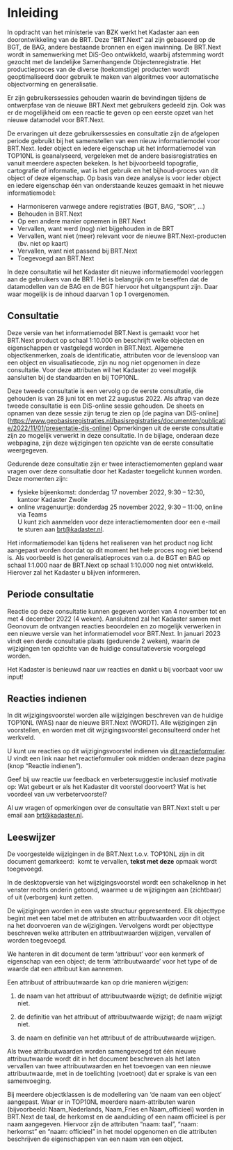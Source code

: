 Inleiding
=========

In opdracht van het ministerie van BZK werkt het Kadaster aan een
doorontwikkeling van de BRT. Deze “BRT.Next” zal zijn gebaseerd op de BGT, de
BAG, andere bestaande bronnen en eigen inwinning. De BRT.Next wordt in
samenwerking met DiS-Geo ontwikkeld, waarbij afstemming wordt gezocht met de
landelijke Samenhangende Objectenregistratie. Het productieproces van de diverse
(toekomstige) producten wordt geoptimaliseerd door gebruik te maken van
algoritmes voor automatische objectvorming en generalisatie.

Er zijn gebruikerssessies gehouden waarin de bevindingen tijdens de ontwerpfase
van de nieuwe BRT.Next met gebruikers gedeeld zijn. Ook was er de mogelijkheid
om een reactie te geven op een eerste opzet van het nieuwe datamodel voor
BRT.Next.

De ervaringen uit deze gebruikerssessies en consultatie zijn de afgelopen
periode gebruikt bij het samenstellen van een nieuw informatiemodel voor
BRT.Next. Ieder object en iedere eigenschap uit het informatiemodel van TOP10NL
is geanalyseerd, vergeleken met de andere basisregistraties en vanuit meerdere
aspecten bekeken. Is het bijvoorbeeld topografie, cartografie of informatie, wat
is het gebruik en het bijhoud-proces van dit object of deze eigenschap. Op basis
van deze analyse is voor ieder object en iedere eigenschap één van onderstaande
keuzes gemaakt in het nieuwe informatiemodel:  
- Harmoniseren vanwege andere registraties (BGT, BAG, “SOR”, …)  
- Behouden in BRT.Next  
- Op een andere manier opnemen in BRT.Next  
- Vervallen, want werd (nog) niet bijgehouden in de BRT  
- Vervallen, want niet (meer) relevant voor de nieuwe BRT.Next-producten (bv.
niet op kaart)  
- Vervallen, want niet passend bij BRT.Next  
- Toegevoegd aan BRT.Next

In deze consultatie wil het Kadaster dit nieuwe informatiemodel voorleggen aan
de gebruikers van de BRT. Het is belangrijk om te beseffen dat de datamodellen
van de BAG en de BGT hiervoor het uitgangspunt zijn. Daar waar mogelijk is de
inhoud daarvan 1 op 1 overgenomen.

Consultatie
-----------

Deze versie van het informatiemodel BRT.Next is gemaakt voor het BRT.Next
product op schaal 1:10.000 en beschrijft welke objecten en eigenschappen er
vastgelegd worden in BRT.Next. Algemene objectkenmerken, zoals de identificatie,
attributen voor de levensloop van een object en visualisatiecode, zijn nu nog
niet opgenomen in deze consultatie. Voor deze attributen wil het Kadaster zo
veel mogelijk aansluiten bij de standaarden en bij TOP10NL.

Deze tweede consultatie is een vervolg op de eerste consultatie, die gehouden is
van 28 juni tot en met 22 augustus 2022. Als aftrap van deze tweede consultatie
is een DiS-online sessie gehouden. De sheets en opnamen van deze sessie zijn
terug te zien op [de pagina van DiS-online]
(https://www.geobasisregistraties.nl/basisregistraties/documenten/publicatie/2022/11/01/presentatie-dis-online) 
Opmerkingen uit de eerste consultatie zijn zo mogelijk verwerkt in deze
consultatie. In de bijlage, onderaan deze webpagina, zijn deze wijzigingen ten
opzichte van de eerste consultatie weergegeven.

Gedurende deze consultatie zijn er twee interactiemomenten gepland waar vragen
over deze consultatie door het Kadaster toegelicht kunnen worden. Deze momenten
zijn:  
- fysieke bijeenkomst: donderdag 17 november 2022, 9:30 – 12:30, kantoor
Kadaster Zwolle  
- online vragenuurtje: donderdag 25 november 2022, 9:30 – 11:00, online via
Teams  
U kunt zich aanmelden voor deze interactiemomenten door een e-mail te sturen aan
[brt@kadaster.nl](brt@kadaster.nl).

Het informatiemodel kan tijdens het realiseren van het product nog licht
aangepast worden doordat op dit moment het hele proces nog niet bekend is. Als
voorbeeld is het generalisatieproces van o.a. de BGT en BAG op schaal 1:1.000
naar de BRT.Next op schaal 1:10.000 nog niet ontwikkeld. Hierover zal het
Kadaster u blijven informeren.

Periode consultatie
-------------------

Reactie op deze consultatie kunnen gegeven worden van 4 november tot en met 4
december 2022 (4 weken). Aansluitend zal het Kadaster samen met Geonovum de
ontvangen reacties beoordelen en zo mogelijk verwerken in een nieuwe versie van
het informatiemodel voor BRT.Next. In januari 2023 vindt een derde consultatie
plaats (gedurende 2 weken), waarin de wijzigingen ten opzichte van de huidige
consultatieversie voorgelegd worden.

Het Kadaster is benieuwd naar uw reacties en dankt u bij voorbaat voor uw input!

Reacties indienen
-----------------

In dit wijzigingsvoorstel worden alle wijzigingen beschreven van de huidige
TOP10NL (WAS) naar de nieuwe BRT.Next (WORDT). Alle wijzigingen zijn
voorstellen, en worden met dit wijzigingsvoorstel geconsulteerd onder het
werkveld.

U kunt uw reacties op dit wijzigingsvoorstel indienen via [dit
reactieformulier](https://fd10.formdesk.com/geonovum/brtnext). U vindt een link
naar het reactieformulier ook midden onderaan deze pagina (knop “Reactie indienen”).

Geef bij uw reactie uw feedback en verbetersuggestie inclusief motivatie op: Wat
gebeurt er als het Kadaster dit voorstel doorvoert? Wat is het voordeel van uw
verbetervoorstel?

Al uw vragen of opmerkingen over de consultatie van BRT.Next stelt u per email
aan [brt@kadaster.nl](brt@kadaster.nl).

Leeswijzer
----------

De voorgestelde wijzigingen in de BRT.Next t.o.v. TOP10NL zijn in dit document
gemarkeerd:  komt te vervallen, **tekst met deze** opmaak wordt toegevoegd.

In de desktopversie van het wijzigingsvoorstel wordt een schakelknop in het
venster rechts onderin getoond, waarmee u de wijzigingen aan (zichtbaar) of uit
(verborgen) kunt zetten.

De wijzigingen worden in een vaste structuur gepresenteerd. Elk objecttype
begint met een tabel met de attributen en attribuutwaarden voor dit object na
het doorvoeren van de wijzigingen. Vervolgens wordt per objecttype beschreven
welke attributen en attribuutwaarden wijzigen, vervallen of worden toegevoegd.

We hanteren in dit document de term ‘attribuut’ voor een kenmerk of eigenschap
van een object; de term ‘attribuutwaarde’ voor het type of de waarde dat een
attribuut kan aannemen.

Een attribuut of attribuutwaarde kan op drie manieren wijzigen:

1.  de naam van het attribuut of attribuutwaarde wijzigt; de definitie wijzigt
    niet.

2.  de definitie van het attribuut of attribuutwaarde wijzigt; de naam wijzigt
    niet.

3.  de naam en definitie van het attribuut of de attribuutwaarde wijzigen.

Als twee attribuutwaarden worden samengevoegd tot één nieuwe attribuutwaarde
wordt dit in het document beschreven als het laten vervallen van twee
attribuutwaarden en het toevoegen van een nieuwe attribuutwaarde, met in de
toelichting (voetnoot) dat er sprake is van een samenvoeging.

Bij meerdere objectklassen is de modellering van ‘de naam van een object’
aangepast. Waar er in TOP10NL meerdere naam-attributen waren (bijvoorbeeld:
Naam_Nederlands, Naam_Fries en Naam_officieel) worden in BRT.Next de taal, de
herkomst en de aanduiding of een naam officieel is per naam aangegeven. Hiervoor
zijn de attributen “naam: taal”, “naam: herkomst” en “naam: officieel” in het
model opgenomen en die attributen beschrijven de eigenschappen van een naam van
een object.
